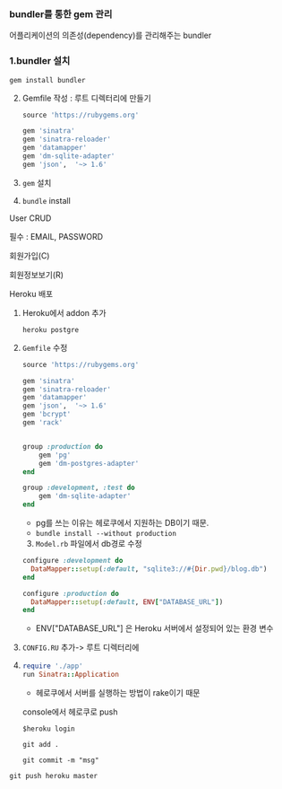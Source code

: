 ### bundler를 통한 gem 관리

어플리케이션의 의존성(dependency)를 관리해주는 bundler



### 1.bundler 설치

`gem install bundler`



2. Gemfile 작성 : 루트 디렉터리에 만들기

   ```ruby
   source 'https://rubygems.org'
   
   gem 'sinatra'
   gem 'sinatra-reloader'
   gem 'datamapper'
   gem 'dm-sqlite-adapter'
   gem 'json',  '~> 1.6'
   
   ```

3. `gem` 설치

4. `bundle` install





User CRUD

필수 : EMAIL, PASSWORD

회원가입(C)

회원정보보기(R)



Heroku 배포

1. Heroku에서 addon 추가

   `heroku postgre` 

2. `Gemfile` 수정

   ```ruby
   source 'https://rubygems.org'
   
   gem 'sinatra'
   gem 'sinatra-reloader'
   gem 'datamapper'
   gem 'json',  '~> 1.6'
   gem 'bcrypt'
   gem 'rack'
   
   
   group :production do
       gem 'pg'
       gem 'dm-postgres-adapter'
   end
   
   group :development, :test do
       gem 'dm-sqlite-adapter'
   end
   ```

   - pg를 쓰는 이유는 헤로쿠에서 지원하는 DB이기 때문.
   - `bundle install --without production`

   

   3. `Model.rb` 파일에서 db경로 수정

   ```ruby
   configure :development do
     DataMapper::setup(:default, "sqlite3://#{Dir.pwd}/blog.db")
   end 
   
   configure :production do
     DataMapper::setup(:default, ENV["DATABASE_URL"])
   end
   ```

   - ENV["DATABASE_URL"] 은 Heroku 서버에서 설정되어 있는 환경 변수



4. `CONFIG.RU`  추가-> 루트 디렉터리에

5. ```RUBY
   require './app'
   run Sinatra::Application
   ```

   * 헤로쿠에서 서버를 실행하는 방법이 rake이기 때문

   console에서 헤로쿠로 push

   `$heroku login`

   `git add .`

   `git commit -m "msg"`

`git push heroku master`

